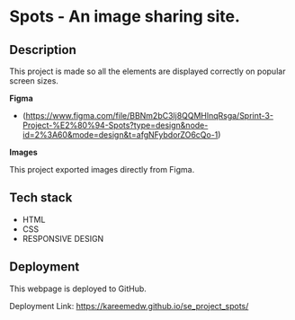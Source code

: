 # Spots - An image sharing site.

## Description

This project is made so all the elements are displayed correctly on popular screen sizes.

**Figma**

- (https://www.figma.com/file/BBNm2bC3lj8QQMHlnqRsga/Sprint-3-Project-%E2%80%94-Spots?type=design&node-id=2%3A60&mode=design&t=afgNFybdorZO6cQo-1)

**Images**

This project exported images directly from Figma.

## Tech stack

- HTML
- CSS
- RESPONSIVE DESIGN

## Deployment

This webpage is deployed to GitHub.

Deployment Link: https://kareemedw.github.io/se_project_spots/
